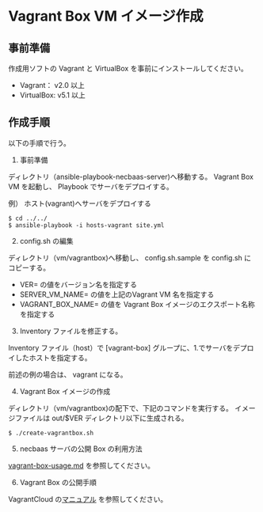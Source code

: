 Vagrant Box VM イメージ作成
==========================

事前準備
--------

作成用ソフトの Vagrant と VirtualBox を事前にインストールしてください。

* Vagrant： v2.0 以上
* VirtualBox: v5.1 以上

作成手順
--------

以下の手順で行う。

1. 事前準備

ディレクトリ（ansible-playbook-necbaas-server)へ移動する。 Vagrant Box VM を起動し、 Playbook でサーバをデプロイする。

例） ホスト(vagrant)へサーバをデプロイする

	$ cd ../../
	$ ansible-playbook -i hosts-vagrant site.yml

2. config.sh の編集

ディレクトリ（vm/vagrantbox)へ移動し、 config.sh.sample を config.sh にコピーする。

* VER= の値をバージョン名を指定する
* SERVER_VM_NAME= の値を上記のVagrant VM 名を指定する
* VAGRANT_BOX_NAME= の値を Vagrant Box イメージのエクスポート名称を指定する

3. Inventory ファイルを修正する。

Inventory ファイル（host）で [vagrant-box] グループに、1.でサーバをデプロイしたホストを指定する。

前述の例の場合は、 vagrant になる。

4. Vagrant Box イメージの作成

ディレクトリ（vm/vagrantbox)の配下で、下記のコマンドを実行する。 イメージファイルは out/$VER ディレクトリ以下に生成される。

	$ ./create-vagrantbox.sh

5. necbaas サーバの公開 Box の利用方法

[vagrant-box-usage.md](./vagrant-box-usage.md) を参照してください。

6. Vagrant Box の公開手順

VagrantCloud の[マニュアル](https://www.vagrantup.com/docs/vagrant-cloud/boxes/create.html) を参照してください。

